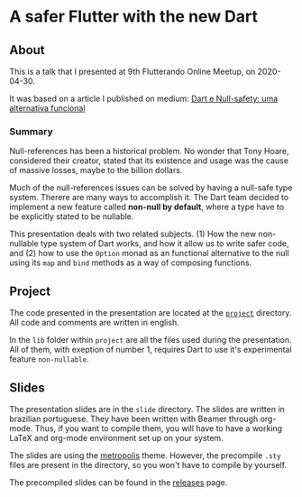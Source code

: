 # A safer Flutter with the new Dart

## About

This is a talk that I presented at 9th Flutterando Online Meetup, on 2020-04-30.

It was based on a article I published on medium: [Dart e Null-safety: uma alternativa funcional](https://medium.com/flutter-comunidade-br/dart-e-nnbd-9810aae37de7)

### Summary

Null-references has been a historical problem. No wonder that Tony Hoare, considered their creator, stated that its existence
and usage was the cause of massive losses, maybe to the billion dollars.

Much of the null-references issues can be solved by having a null-safe type system. Therere are many ways to accomplish it. The
Dart team decided to implement a new feature called **non-null by default**, where a type have to be explicitly stated to be
nullable.

This presentation deals with two related subjects. (1) How the new non-nullable type system of Dart works, and how it
allow us to write safer code, and (2) how to use the `Option` monad as an functional alternative to the null using its
`map` and `bind` methods as a way of composing functions.

## Project

The code presented in the presentation are located at the [`project`](https://github.com/mateusfccp/DartAndNullSafety/tree/master/project) directory.
All code and comments are written in english.

In the `lib` folder within `project` are all the files used during the presentation. All of them, with exeption of number 1,
requires Dart to use it's experimental feature `non-nullable`.

## Slides

The presentation slides are in the `slide` directory. The slides are written in brazilian portuguese. They have been written
with Beamer through org-mode. Thus, if you want to compile them, you will have to have a working LaTeX and org-mode
environment set up on your system.

The slides are using the [metropolis](https://github.com/matze/mtheme) theme. However, the precompile `.sty` files are present
in the directory, so you won't have to compile by yourself.

The precompiled slides can be found in the [releases](https://github.com/mateusfccp/ASaferFlutterWithTheNewDart/releases) page.
 
